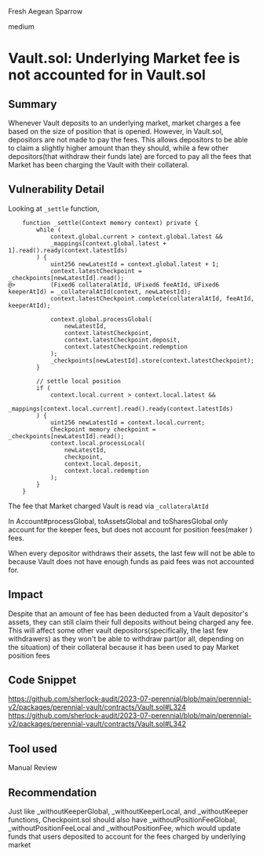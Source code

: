 Fresh Aegean Sparrow

medium

# Vault.sol: Underlying Market fee is not accounted for in Vault.sol
## Summary
Whenever Vault deposits to an underlying market, market charges a fee based on the size of position that is opened.
However, in Vault.sol, depositors are not made to pay the fees. This allows depositors to be able to claim a slightly higher amount than they should, while a few other depositors(that withdraw their funds late) are forced to pay all the fees that Market has been charging the Vault with their collateral.

## Vulnerability Detail
Looking at `_settle` function,

```solidity
    function _settle(Context memory context) private {
        while (
            context.global.current > context.global.latest &&
            _mappings[context.global.latest + 1].read().ready(context.latestIds)
        ) {
            uint256 newLatestId = context.global.latest + 1;
            context.latestCheckpoint = _checkpoints[newLatestId].read();
@>          (Fixed6 collateralAtId, UFixed6 feeAtId, UFixed6 keeperAtId) = _collateralAtId(context, newLatestId);
            context.latestCheckpoint.complete(collateralAtId, feeAtId, keeperAtId);

            context.global.processGlobal(
                newLatestId,
                context.latestCheckpoint,
                context.latestCheckpoint.deposit,
                context.latestCheckpoint.redemption
            );
            _checkpoints[newLatestId].store(context.latestCheckpoint);
        }

        // settle local position
        if (
            context.local.current > context.local.latest &&
            _mappings[context.local.current].read().ready(context.latestIds)
        ) {
            uint256 newLatestId = context.local.current;
            Checkpoint memory checkpoint = _checkpoints[newLatestId].read();
            context.local.processLocal(
                newLatestId,
                checkpoint,
                context.local.deposit,
                context.local.redemption
            );
        }
    }
```

The fee that Market charged Vault is read via `_collateralAtId`

In Account#processGlobal, toAssetsGlobal and toSharesGlobal only account for the keeper fees, but does not account for position fees(maker ) fees.

When every depositor withdraws their assets, the last few will not be able to because Vault does not have enough funds as paid fees was not accounted for.

## Impact

Despite that an amount of fee has been deducted from a Vault depositor's assets, they can still claim their full deposits without being charged any fee.
This will affect some other vault depositors(specifically, the last few withdrawers) as they won't be able to withdraw part(or all, depending on the situation) of their collateral because it has been used to pay Market position fees

## Code Snippet
https://github.com/sherlock-audit/2023-07-perennial/blob/main/perennial-v2/packages/perennial-vault/contracts/Vault.sol#L324
https://github.com/sherlock-audit/2023-07-perennial/blob/main/perennial-v2/packages/perennial-vault/contracts/Vault.sol#L342

## Tool used

Manual Review

## Recommendation
Just like \_withoutKeeperGlobal, \_withoutKeeperLocal, and \_withoutKeeper functions, Checkpoint.sol should also have \_withoutPositionFeeGlobal, \_withoutPositionFeeLocal and \_withoutPositionFee, which would update funds that users deposited to account for the fees charged by underlying market

